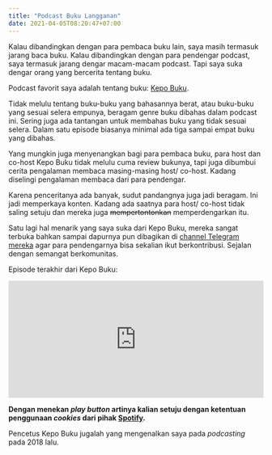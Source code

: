 ```yaml
---
title: "Podcast Buku Langganan"
date: 2021-04-05T08:20:47+07:00
---
```


Kalau dibandingkan dengan para pembaca buku lain, saya masih termasuk jarang baca buku. Kalau dibandingkan dengan para pendengar podcast, saya termasuk jarang dengar macam-macam podcast. Tapi saya suka dengar orang yang bercerita tentang buku.

Podcast favorit saya adalah tentang buku: [Kepo Buku](https://kepobuku.com).

Tidak melulu tentang buku-buku yang bahasannya berat, atau buku-buku yang sesuai selera empunya, beragam genre buku dibahas dalam podcast ini. Sering juga ada tantangan untuk membahas buku yang tidak sesuai selera. Dalam satu episode biasanya minimal ada tiga sampai empat buku yang dibahas.

Yang mungkin juga menyenangkan bagi para pembaca buku, para host dan co-host Kepo Buku tidak melulu cuma review bukunya, tapi juga dibumbui cerita pengalaman membaca masing-masing host/ co-host. Kadang diselingi pengalaman membaca dari para pendengar.

Karena penceritanya ada banyak, sudut pandangnya juga jadi beragam. Ini jadi memperkaya konten. Kadang ada saatnya para host/ co-host tidak saling setuju dan mereka juga ~~mempertontonkan~~ memperdengarkan itu.

Satu lagi hal menarik yang saya suka dari Kepo Buku, mereka sangat terbuka bahkan sampai dapurnya pun dibagikan di [channel Telegram mereka](https://t.me/kepobuku) agar para pendengarnya bisa sekalian ikut berkontribusi. Sejalan dengan semangat berkomunitas.

Episode terakhir dari Kepo Buku:

<iframe src="https://open.spotify.com/embed-podcast/show/6bSSiPcmnGXOjcr8XzNu1w" width="100%" height="232" frameborder="0" allowtransparency="true" allow="encrypted-media"></iframe>

**Dengan menekan *play button* artinya kalian setuju dengan ketentuan penggunaan *cookies* dari pihak [Spotify](https://www.spotify.com/us/legal/cookies-policy/).**

Pencetus Kepo Buku jugalah yang mengenalkan saya pada *podcasting* pada 2018 lalu.

